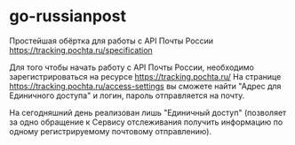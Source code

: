 # go-russianpost
Простейшая обёртка для работы с API Почты России https://tracking.pochta.ru/specification

Для того чтобы начать работу с API Почты России, необходимо зарегистрироваться на ресурсе https://tracking.pochta.ru/
На странице https://tracking.pochta.ru/access-settings вы сможете найти "Адрес для Единичного доступа" и логин, пароль отправляется на почту.

На сегодняшний день реализован лишь "Единичный доступ" (позволяет за одно обращение к Сервису отслеживания получить информацию по одному регистрируемому почтовому отправлению).
